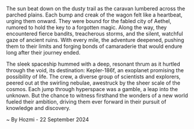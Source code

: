 
The sun beat down on the dusty trail as the caravan lumbered across the parched plains. Each bump and creak of the wagon felt like a heartbeat, urging them onward. They were bound for the fabled city of Aethel, rumored to hold the key to a forgotten magic. Along the way, they encountered fierce bandits, treacherous storms, and the silent, watchful gaze of ancient ruins. With every mile, the adventure deepened, pushing them to their limits and forging bonds of camaraderie that would endure long after their journey ended.

The sleek spaceship hummed with a deep, resonant thrum as it hurtled through the void, its destination: Kepler-186f, an exoplanet promising the possibility of life.  The crew, a diverse group of scientists and explorers, peered out at the swirling nebulae, awestruck by the sheer scale of the cosmos.  Each jump through hyperspace was a gamble, a leap into the unknown.  But the chance to witness firsthand the wonders of a new world fueled their ambition, driving them ever forward in their pursuit of knowledge and discovery.  

~ By Hozmi - 22 September 2024
